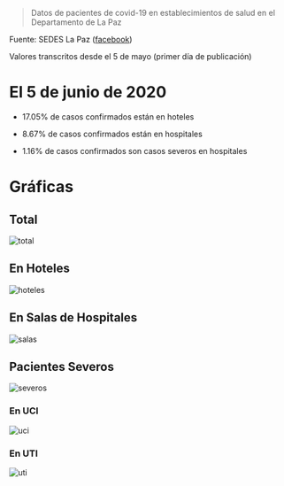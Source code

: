 > Datos de pacientes de covid-19 en establecimientos de salud en el Departamento de La Paz

Fuente: SEDES La Paz ([facebook](https://www.facebook.com/Sedeslp/photos/))

Valores transcritos desde el 5 de mayo (primer día de publicación)

# El 5 de junio de 2020

- 17.05% de casos confirmados están en hoteles

- 8.67% de casos confirmados están en hospitales

- 1.16% de casos confirmados son casos severos en hospitales

# Gráficas

## Total

![total](plots/pacientes.png)

## En Hoteles

![hoteles](plots/hospitel.png)

## En Salas de Hospitales

![salas](plots/sala.png)

## Pacientes Severos

![severos](plots/severos.png)

### En UCI

![uci](plots/uci.png)

### En UTI

![uti](plots/uti.png)